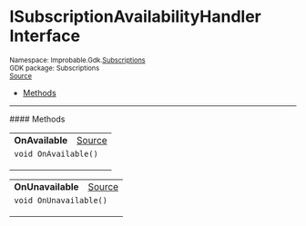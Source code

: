 
# ISubscriptionAvailabilityHandler Interface
<sup>
Namespace: Improbable.Gdk.<a href="{{urlRoot}}/api/subscriptions-index">Subscriptions</a><br/>
GDK package: Subscriptions<br/>
<a href="https://www.github.com/spatialos/gdk-for-unity/blob/0.2.0/workers/unity/Packages/com.improbable.gdk.core/Subscriptions/ISubscriptionAvailabilityHandler.cs/#L3">Source</a>
<style>
a code {
                    padding: 0em 0.25em!important;
}
code {
                    background-color: #ffffff!important;
}
</style>
</sup>
<nav id="pageToc" class="page-toc"><ul><li><a href="#methods">Methods</a>
</ul></nav>













</p>
<hr style="width:100%; border-top-color:#d8d8d8" />
#### Methods


</p>




<table width="100%">
    <tr>
        <td style="border-right:none"><b>OnAvailable</b></td>
        <td style="border-left:none; text-align:right"><a href="https://www.github.com/spatialos/gdk-for-unity/blob/0.2.0/workers/unity/Packages/com.improbable.gdk.core/Subscriptions/ISubscriptionAvailabilityHandler.cs/#L5">Source</a></td>
    </tr>
    <tr>
        <td colspan="2">
<code>void OnAvailable()</code></p>






</td>
    </tr>
</table>


<table width="100%">
    <tr>
        <td style="border-right:none"><b>OnUnavailable</b></td>
        <td style="border-left:none; text-align:right"><a href="https://www.github.com/spatialos/gdk-for-unity/blob/0.2.0/workers/unity/Packages/com.improbable.gdk.core/Subscriptions/ISubscriptionAvailabilityHandler.cs/#L6">Source</a></td>
    </tr>
    <tr>
        <td colspan="2">
<code>void OnUnavailable()</code></p>






</td>
    </tr>
</table>





